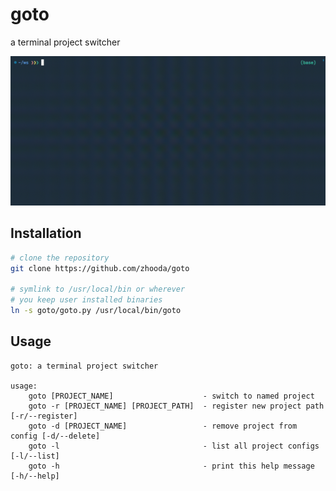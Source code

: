 # goto

a terminal project switcher

![goto](./res/goto_demo.gif)

## Installation

```bash
# clone the repository
git clone https://github.com/zhooda/goto

# symlink to /usr/local/bin or wherever
# you keep user installed binaries
ln -s goto/goto.py /usr/local/bin/goto
```

## Usage

```
goto: a terminal project switcher

usage:
    goto [PROJECT_NAME]                    - switch to named project
    goto -r [PROJECT_NAME] [PROJECT_PATH]  - register new project path  [-r/--register]
    goto -d [PROJECT_NAME]                 - remove project from config [-d/--delete]
    goto -l                                - list all project configs   [-l/--list]
    goto -h                                - print this help message    [-h/--help]
```
